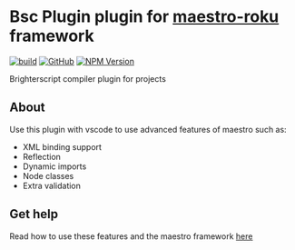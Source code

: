 
# Bsc Plugin plugin for [maestro-roku](https://github.com/georgejecook/maestro-roku) framework


[![build](https://img.shields.io/github/workflow/status/georgejecook/maestro-roku-bsc-plugin/build.svg?logo=github)](https://github.com/georgejecook/maestro-roku-bsc-plugin/actions?query=workflow%3Abuild)
[![GitHub](https://img.shields.io/github/release/georgejecook/maestro-roku-bsc-plugin.svg?style=flat-square)](https://github.com/georgejecook/maestro-roku-bsc-plugin/releases)
[![NPM Version](https://badge.fury.io/js/maestro-roku-bsc-plugin.svg?style=flat)](https://npmjs.org/package/maestro-roku-bsc-plugin)

Brighterscript compiler plugin for projects

## About

Use this plugin with vscode to use advanced features of maestro such as:

 - XML binding support
 - Reflection
 - Dynamic imports
 - Node classes
 - Extra validation

## Get help

Read how to use these features and the maestro framework [here](https://github.com/georgejecook/maestro-roku)